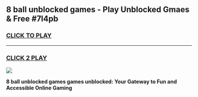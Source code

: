 
## 8 ball unblocked games - Play Unblocked Gmaes & Free #7l4pb
<h3>
<a href="https://news.freeplayer.one?title=8_ball_unblocked_games&ref=03M">CLICK TO PLAY</a></h3>
<hr>

<h3>
<a href="https://news.freeplayer.one?title=8_ball_unblocked_games&ref=03M">CLICK 2 PLAY</a>
  
</h3>

<a href="https://news.freeplayer.one?title=8_ball_unblocked_games&ref=03M"><img src="https://clearcache.store/games.png"></a>


**8 ball unblocked games games unblocked: Your Gateway to Fun and Accessible Online Gaming**
